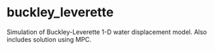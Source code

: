 # buckley_leverette
Simulation of Buckley-Leverette 1-D water displacement model. Also includes solution using MPC.
